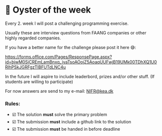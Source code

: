 # 🐙 Oyster of the week

Every 2. week I will post a challenging programming exercise.

Usually these are interview questions from FAANG companies or other highly regarded companies.

If you have a better name for the challenge please post it here 😅: 

https://forms.office.com/Pages/ResponsePage.aspx?id=bjwM0SjCREmLamBnxq_jyaTsoAOojZ5AoaqUUFwjB19UMk00TDhXQ1U0RlhPSkJGRFgzTlBFUTdLNC4u

In the future I will aspire to include leaderbord, prizes and/or other stuff. (If students are willing to participate)

For now answers are send to my e-mail: NIFR@kea.dk

### Rules:

- ☑️ The solution **must** solve the primary problem
- ☑️ The submission **must** include a github link to the solution
- ☑️ The submission **must** be handed in before deadline